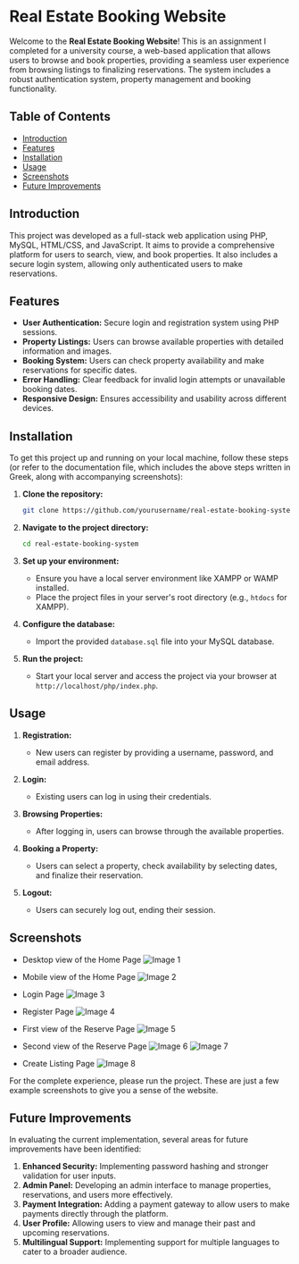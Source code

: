 
# Real Estate Booking Website

Welcome to the **Real Estate Booking Website**! This is an assignment I completed for a university course, a web-based application that allows users to browse and book properties, providing a seamless user experience from browsing listings to finalizing reservations. The system includes a robust authentication system, property management and booking functionality.

## Table of Contents

- [Introduction](#introduction)
- [Features](#features)
- [Installation](#installation)
- [Usage](#usage)
- [Screenshots](#screenshots)
- [Future Improvements](#future-improvements)

## Introduction

This project was developed as a full-stack web application using PHP, MySQL, HTML/CSS, and JavaScript. It aims to provide a comprehensive platform for users to search, view, and book properties. It also includes a secure login system, allowing only authenticated users to make reservations.

## Features

- **User Authentication:** Secure login and registration system using PHP sessions.
- **Property Listings:** Users can browse available properties with detailed information and images.
- **Booking System:** Users can check property availability and make reservations for specific dates.
- **Error Handling:** Clear feedback for invalid login attempts or unavailable booking dates.
- **Responsive Design:** Ensures accessibility and usability across different devices.

## Installation

To get this project up and running on your local machine, follow these steps (or refer to the documentation file, which includes the above steps written in Greek, along with accompanying screenshots):

1. **Clone the repository:**
   ```bash
   git clone https://github.com/yourusername/real-estate-booking-system.git
   ```

2. **Navigate to the project directory:**
   ```bash
   cd real-estate-booking-system
   ```

3. **Set up your environment:**
   - Ensure you have a local server environment like XAMPP or WAMP installed.
   - Place the project files in your server's root directory (e.g., `htdocs` for XAMPP).

4. **Configure the database:**
   - Import the provided `database.sql` file into your MySQL database.

5. **Run the project:**
   - Start your local server and access the project via your browser at `http://localhost/php/index.php`.

## Usage

1. **Registration:**
   - New users can register by providing a username, password, and email address.

2. **Login:**
   - Existing users can log in using their credentials.

3. **Browsing Properties:**
   - After logging in, users can browse through the available properties.

4. **Booking a Property:**
   - Users can select a property, check availability by selecting dates, and finalize their reservation.

5. **Logout:**
   - Users can securely log out, ending their session.

## Screenshots

- Desktop view of the Home Page
![Image 1](ImagesforReadme/image1.png)

- Mobile view of the Home Page
![Image 2](ImagesforReadme/image2.png)

- Login Page
![Image 3](ImagesforReadme/image3.png)

- Register Page
![Image 4](ImagesforReadme/image4.png)

- First view of the Reserve Page
![Image 5](ImagesforReadme/image5.png)

- Second view of the Reserve Page
![Image 6](ImagesforReadme/image6.png)
![Image 7](ImagesforReadme/image7.png)

- Create Listing Page
![Image 8](ImagesforReadme/image8.png)

For the complete experience, please run the project. These are just a few example screenshots to give you a sense of the website.

## Future Improvements

In evaluating the current implementation, several areas for future improvements have been identified:

1. **Enhanced Security:** Implementing password hashing and stronger validation for user inputs.
2. **Admin Panel:** Developing an admin interface to manage properties, reservations, and users more effectively.
3. **Payment Integration:** Adding a payment gateway to allow users to make payments directly through the platform.
4. **User Profile:** Allowing users to view and manage their past and upcoming reservations.
5. **Multilingual Support:** Implementing support for multiple languages to cater to a broader audience.
